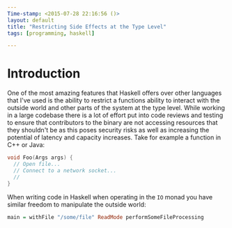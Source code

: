 ```yaml
---
Time-stamp: <2015-07-28 22:16:56 ()>
layout: default
title: "Restricting Side Effects at the Type Level"
tags: [programming, haskell]

---
```


# Introduction

One of the most amazing features that Haskell offers over other
languages that I've used is the ability to restrict a functions
ability to interact with the outside world and other parts of the
system at the type level. While working in a large codebase there is a
lot of effort put into code reviews and testing to ensure that
contributors to the binary are not accessing resources that they
shouldn't be as this poses security risks as well as increasing the
potential of latency and capacity increases. Take for example a
function in C++ or Java:

```cpp
void Foo(Args args) {
  // Open file...
  // Connect to a network socket...
  // 
}
```

When writing code in Haskell when operating in the `IO` monad you have
similar freedom to manipulate the outside world:

```haskell
main = withFile "/some/file" ReadMode performSomeFileProcessing

```
